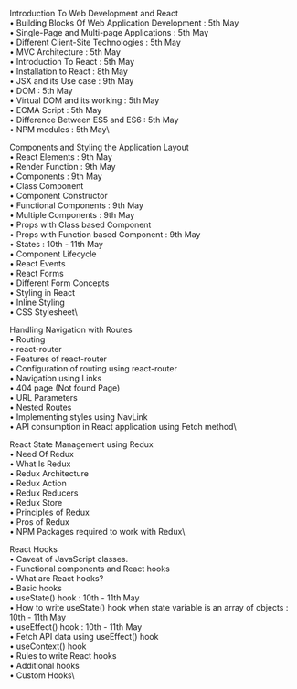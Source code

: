 Introduction To Web Development and React\
	•	Building Blocks Of Web Application Development : 5th May\
	•	Single-Page and Multi-page Applications : 5th May\
	•	Different Client-Site Technologies : 5th May\
	•	MVC Architecture : 5th May\
	•	Introduction To React : 5th May\
	•	Installation to React : 8th May\
	•	JSX and its Use case : 9th May\
	•	DOM : 5th May\
	•	Virtual DOM and its working : 5th May\
	•	ECMA Script : 5th May\
	•	Difference Between ES5 and ES6 : 5th May\
	•	NPM modules : 5th May\

Components and Styling the Application Layout\
	•	React Elements : 9th May\
	•	Render Function : 9th May\
	•	Components : 9th May\
	•	Class Component\
	•	Component Constructor\
	•	Functional Components : 9th May\
	•	Multiple Components : 9th May\
	•	Props with Class based Component\
	•	Props with Function based Component : 9th May\
	•	States : 10th - 11th May\
	•	Component Lifecycle\
	•	React Events\
	•	React Forms\
	•	Different Form Concepts\
	•	Styling in React\
	•	Inline Styling\
	•	CSS Stylesheet\

Handling Navigation with Routes\
	•	Routing\
	•	react-router\
	•	Features of react-router\
	•	Configuration of routing using react-router\
	•	Navigation using Links\
	•	404 page (Not found Page)\
	•	URL Parameters\
	•	Nested Routes\
	•	Implementing styles using NavLink\
	•	API consumption in React application using Fetch method\

React State Management using Redux\
	•	Need Of Redux\
	•	What Is Redux\
	•	Redux Architecture\
	•	Redux Action\
	•	Redux Reducers\
	•	Redux Store\
	•	Principles of Redux\
	•	Pros of Redux\
	•	NPM Packages required to work with Redux\

React Hooks\
	•	Caveat of JavaScript classes.\
	•	Functional components and React hooks\
	•	What are React hooks?\
	•	Basic hooks\
	•	useState() hook : 10th - 11th May\
	•	How to write useState() hook when state variable is an array of objects : 10th - 11th May\
	•	useEffect() hook : 10th - 11th May\
	•	Fetch API data using useEffect() hook\
	•	useContext() hook\
	•	Rules to write React hooks\
	•	Additional hooks\
	•	Custom Hooks\